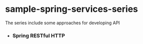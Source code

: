 # sample-spring-services-series

The series include some approaches for developing API


* ### Spring RESTful HTTP



